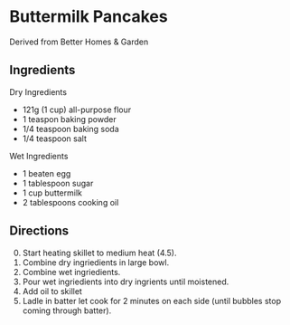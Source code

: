 # Buttermilk Pancakes

Derived from Better Homes & Garden

## Ingredients
Dry Ingredients
 - 121g (1 cup) all-purpose flour
 - 1 teaspon baking powder
 - 1/4 teaspoon baking soda
 - 1/4 teaspoon salt
 
 Wet Ingredients
 - 1 beaten egg
 - 1 tablespoon sugar
 - 1 cup buttermilk
 - 2 tablespoons cooking oil
 
 ## Directions
 0. Start heating skillet to medium heat (4.5).
 1. Combine dry ingriedients in large bowl.
 2. Combine wet ingriedients.
 3. Pour wet ingriedients into dry ingrients until moistened.
 4. Add oil to skillet
 5. Ladle in batter  let cook for 2 minutes on each side (until bubbles stop coming through batter).
